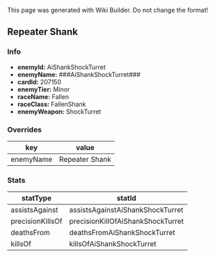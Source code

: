 <span class="wiki-builder">This page was generated with Wiki Builder. Do not change the format!</span>

## Repeater Shank
### Info
* **enemyId:** AiShankShockTurret
* **enemyName:** ###AiShankShockTurret###
* **cardId:** 207150
* **enemyTier:** Minor
* **raceName:** Fallen
* **raceClass:** FallenShank
* **enemyWeapon:** ShockTurret

### Overrides
key | value
--- | -----
enemyName | Repeater Shank

### Stats
statType | statId
-------- | ------
assistsAgainst | assistsAgainstAiShankShockTurret
precisionKillsOf | precisionKillOfAiShankShockTurret
deathsFrom | deathsFromAiShankShockTurret
killsOf | killsOfAiShankShockTurret

